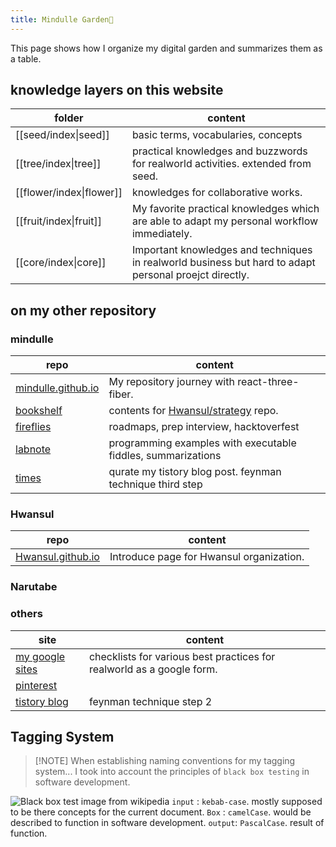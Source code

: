 ```yaml
---
title: Mindulle Garden🌱
---
```

This page shows how I organize my digital garden and summarizes them as a table.

## knowledge layers on this website
| folder                   | content                                                                                                |
| ------------------------ | ------------------------------------------------------------------------------------------------------ |
| [[seed/index\|seed]]     | basic terms, vocabularies,  concepts                                                                    |
| [[tree/index\|tree]]     | practical knowledges and buzzwords for realworld activities. extended from seed.                       |
| [[flower/index\|flower]] | knowledges for collaborative works.                                                                    |
| [[fruit/index\|fruit]]   | My favorite practical knowledges which are able to adapt my personal workflow immediately.             |
| [[core/index\|core]]     | Important knowledges and techniques in realworld business but hard to adapt personal proejct directly. |

## on my other repository
### mindulle
| repo                                                                 | content                                                                    |
| -------------------------------------------------------------------- | -------------------------------------------------------------------------- |
| [mindulle.github.io](https://github.com/mindulle/mindulle.github.io) | My repository journey with react-three-fiber.                              |
| [bookshelf](https://mindulle.github.io/bookshelf)                    | contents for [Hwansul/strategy](https://github.com/Hwansul/strategy) repo. |
| [fireflies](https://fireflies.mindulle.vercel.app)                   | roadmaps, prep interview, hacktoverfest                                    |
| [labnote](https://mindulle.gitlab.io)                                | programming examples with executable fiddles, summarizations                               |
| [times](https://mindulletimes.web.app/)                              | qurate my tistory blog post. feynman technique third step                  |

### Hwansul
| repo                                                              | content                                       |
| ----------------------------------------------------------------- | --------------------------------------------- |
| [Hwansul.github.io](https://github.com/Hwansul/Hwansul.github.io) | Introduce page for Hwansul organization.  |

### Narutabe

### others
| site                                                            | content                                                               |
| --------------------------------------------------------------- | --------------------------------------------------------------------- |
| [my google sites](https://sites.google.com/view/mindulleoffice) | checklists for various best practices for realworld as a google form. |
| [pinterest](https://www.pinterest.co.kr/mindullestudio)                                                       |                                                                       |
| [tistory blog](https://mindulle.tistory.com)                                                    | feynman technique step 2                                              |



## Tagging System

> [!NOTE] When establishing naming conventions for my tagging system...
> I took into account the principles of `black box testing` in software development.

![Black box test image from wikipedia](https://upload.wikimedia.org/wikipedia/commons/thumb/e/e4/Black_box_diagram.svg/1920px-Black_box_diagram.svg.png)
`input` : `kebab-case`. mostly supposed to be there concepts for the current document.
`Box` : `camelCase`. would be described to function in software development.
`output`: `PascalCase`. result of function.